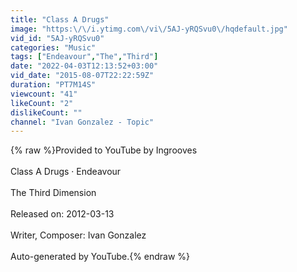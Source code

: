 ```yaml
---
title: "Class A Drugs"
image: "https:\/\/i.ytimg.com\/vi\/5AJ-yRQSvu0\/hqdefault.jpg"
vid_id: "5AJ-yRQSvu0"
categories: "Music"
tags: ["Endeavour","The","Third"]
date: "2022-04-03T12:13:52+03:00"
vid_date: "2015-08-07T22:22:59Z"
duration: "PT7M14S"
viewcount: "41"
likeCount: "2"
dislikeCount: ""
channel: "Ivan Gonzalez - Topic"
---
```

{% raw %}Provided to YouTube by Ingrooves<br /><br />Class A Drugs · Endeavour<br /><br />The Third Dimension<br /><br />Released on: 2012-03-13<br /><br />Writer, Composer: Ivan Gonzalez<br /><br />Auto-generated by YouTube.{% endraw %}
